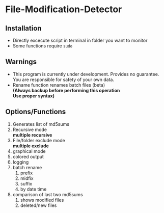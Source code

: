 # File-Modification-Detector

## Installation
- Directly excecute script in terminal in folder you want to monitor
- Some functions require `sudo`

## Warnings
- This program is currently under development. Provides no guarantee. You are responsible for safety of your own data.
- Rename function renames batch files (beta)  
	**(Always backup before performing this operation**  
	**Use proper syntax)**

## Options/Functions
1. Generates list of md5sums
1. Recursive mode  
	**multiple recursive**
1. File/folder exclude mode  
	**multiple exclude**
1. graphical mode
1. colored output
1. logging
1. batch rename  
	1. prefix
	1. midfix
	1. suffix
	1. by date time
1. comparison of last two md5sums
	1. shows modified files
	1. deleted/new files
